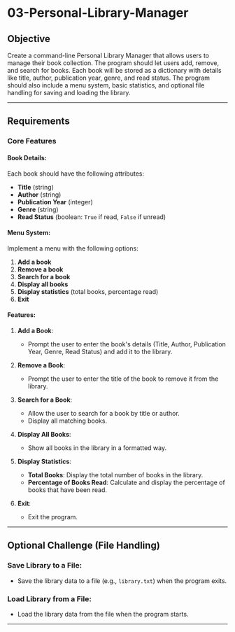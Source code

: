 # 03-Personal-Library-Manager

## Objective
Create a command-line Personal Library Manager that allows users to manage their book collection. The program should let users add, remove, and search for books. Each book will be stored as a dictionary with details like title, author, publication year, genre, and read status. The program should also include a menu system, basic statistics, and optional file handling for saving and loading the library.

---

## Requirements

### Core Features

#### Book Details:
Each book should have the following attributes:
- **Title** (string)
- **Author** (string)
- **Publication Year** (integer)
- **Genre** (string)
- **Read Status** (boolean: `True` if read, `False` if unread)

#### Menu System:
Implement a menu with the following options:
1. **Add a book**
2. **Remove a book**
3. **Search for a book**
4. **Display all books**
5. **Display statistics** (total books, percentage read)
6. **Exit**

#### Features:

1. **Add a Book**: 
   - Prompt the user to enter the book's details (Title, Author, Publication Year, Genre, Read Status) and add it to the library.

2. **Remove a Book**: 
   - Prompt the user to enter the title of the book to remove it from the library.

3. **Search for a Book**: 
   - Allow the user to search for a book by title or author.
   - Display all matching books.

4. **Display All Books**: 
   - Show all books in the library in a formatted way.

5. **Display Statistics**:
   - **Total Books**: Display the total number of books in the library.
   - **Percentage of Books Read**: Calculate and display the percentage of books that have been read.

6. **Exit**: 
   - Exit the program.

---

## Optional Challenge (File Handling)

### Save Library to a File:
- Save the library data to a file (e.g., `library.txt`) when the program exits.

### Load Library from a File:
- Load the library data from the file when the program starts.

---


